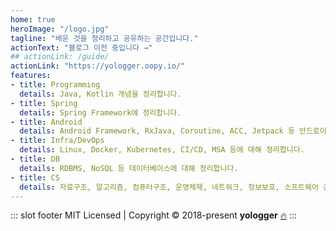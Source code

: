 ```yaml
---
home: true
heroImage: "/logo.jpg"
tagline: "배운 것을 정리하고 공유하는 공간입니다."
actionText: "블로그 이전 중입니다 →"
## actionLink: /guide/
actionLink: "https://yologger.oopy.io/"
features:
- title: Programming
  details: Java, Kotlin 개념을 정리합니다.
- title: Spring
  details: Spring Framework에 정리합니다.
- title: Android
  details: Android Framework, RxJava, Coroutine, ACC, Jetpack 등 안드로이드 전반에 대해 정리합니다.
- title: Infra/DevOps
  details: Linux, Docker, Kubernetes, CI/CD, MSA 등에 대해 정리합니다.
- title: DB
  details: RDBMS, NoSQL 등 데이터베이스에 대해 정리합니다.
- title: CS
  details: 자료구조, 알고리즘, 컴퓨터구조, 운영체제, 네트워크, 정보보호, 소프트웨어 공학 등 컴퓨터공학 전반을 정리합니다.
---
```

::: slot footer
MIT Licensed | Copyright © 2018-present <b>yologger</b> [🔥](/blog/post/interview)
:::
